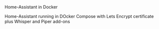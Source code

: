 Home-Assistant in Docker

Home-Assistant running in DOcker Compose with Lets Encrypt certificate plus Whisper and Piper add-ons
